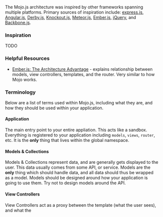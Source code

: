 The Mojo.js architecture was inspired by other frameworks spanning multiple platforms. Primary sources of inspiration include: [express.js](http://expressjs.com/), [Angular.js](http://angularjs.org/), [Derby.js](http://derbyjs.com/), [Knockout.js](http://knockoutjs.com/), [Meteor.js](http://www.meteor.com/), [Ember.js](http://emberjs.com/), [jQuery](http://jquery.com/), and [Backbone.js](http://backbonejs.org/). 

### Inspiration

TODO

### Helpful Resources

- [Ember.js: The Architecture Advantage](https://speakerdeck.com/lukemelia/ember-dot-js-the-architecture-advantage) - explains relationship between models, view controllers, templates, and the router. Very similar to how Mojo works.


### Terminology

Below are a list of terms used within Mojo.js, including what they are, and how they should be used within your application.

#### Application

The main entry point to your entire appliation. This acts like a sandbox. Everything is registered to your application including `models`, `views`, `router`, etc. It is the **only** thing that lives within the global namespace.

#### Models & Collections

Models & Collections represent data, and are generally gets displayed to the user. This data usually comes from some API, or service. Models are the **only** thing which should handle data, and all data should thus be wrapped as a model. Models should be designed around how your application is going to use them. Try not to design models around the API. 

#### View Controllers

View Controllers act as a proxy between the template (what the user sees), and what the 